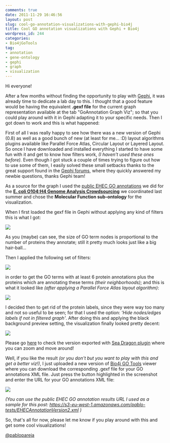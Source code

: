 ```yaml
---
comments: true
date: 2011-11-29 16:46:56
layout: post
slug: cool-go-annotation-visualizations-with-gephi-bio4j
title: Cool GO annotation visualizations with Gephi + Bio4j
wordpress_id: 244
categories:
- Bio4jGoTools
tag:
- annotation
- gene-ontology
- gephi
- graph
- visualization
---
```


Hi everyone!

After a few months without finding the opportunity to play with [Gephi](http://gephi.org), it was already time to dedicate a lab day to this.
I thought that a good feature would be having the equivalent **.gexf file** for the current graph representation available at the tab "GoAnnotation Graph Viz"; so that you could play around with it in Gephi adapting it to your specific needs.
Then I got down to work and this is what happened:

First of all I was really happy to see how there was a new version of Gephi (0.8) as well as a good bunch of new (at least for me... :D) layout algorithms plugins available like Parallel Force Atlas, Circular Layout or Layered Layout. So once I have downloaded and installed everything I started to have some fun with it and get to know how filters work, _(I haven't used these ones before)._ 
Even though I got stuck a couple of times trying to figure out how to use some of them, I easily solved these small setbacks thanks to the great support found in the [Gephi forums](https://forum.gephi.org/), where they quickly answered my newbie questions, thanks Gephi team!

As a source for the graph I used the [public EHEC GO annotations](https://s3-eu-west-1.amazonaws.com/pablo-tests/EHECAnnotationVersion2.xml) we did for the **[E. coli O104:H4 Genome Analysis Crowdsourcing](https://github.com/ehec-outbreak-crowdsourced/BGI-data-analysis/wiki)** we coordinated last summer and chose the **Molecular Function sub-ontology** for the visualization.

When I first loaded the gexf file in Gephi without applying any kind of filters this is what I got:

[![](http://blog.bio4j.com/wp-content/uploads/2011/11/EHECMolFuncDraft.png)](http://blog.bio4j.com/wp-content/uploads/2011/11/EHECMolFuncDraft.png)

As you (maybe) can see, the size of GO term nodes is proportional to the number of proteins they annotate; still it pretty much looks just like a big hair-ball...

Then I applied the following set of filters:

[![](http://blog.bio4j.com/wp-content/uploads/2011/11/EHECMolFuncFilters.jpg)](http://blog.bio4j.com/wp-content/uploads/2011/11/EHECMolFuncFilters.jpg)

in order to get the GO terms with at least 6 protein annotations plus the proteins which are annotating these terms _(their neighborhoods)_; and this is what it looked like _(after applying a Parallel Force Atlas layout algorithm)_:

[![](http://blog.bio4j.com/wp-content/uploads/2011/11/EHECMolFuncPreliminary.png)](http://blog.bio4j.com/wp-content/uploads/2011/11/EHECMolFuncPreliminary.png)

I decided then to get rid of the protein labels, since they were way too many and not so useful to be seen; for that I used the option: _'Hide nodes/edges labels if not in filtered graph'_.
After doing this and applying the black background preview setting, the visualization finally looked pretty decent:

[![](http://blog.bio4j.com/wp-content/uploads/2011/11/EHECMolFuncFinal.png)](http://bio4j.com/imgs/EHEC_MolecularFunction_SeaDragon/)

Please go [here](http://bio4j.com/imgs/EHEC_MolecularFunction_SeaDragon/) to check the version exported with [Sea Dragon plugin](https://gephi.org/plugins/seadragon/) where you can zoom and move around!

Well, if you like the result _(or you don't but you want to play with this and get a better viz!)_, I just uploaded a new version of [Bio4j GO Tools](http://gotools.bio4j.com:8080/Bio4jTestServer/Bio4jGoToolsWeb.html) viewer where you can download the corresponding .gexf file for your GO annotations XML file. 
Just press the button highlighted in the screenshot and enter the URL for your GO annotations XML file:

[![](http://blog.bio4j.com/wp-content/uploads/2011/11/gexfButtonBio4jGOToolsScreenshot.jpg)](http://blog.bio4j.com/wp-content/uploads/2011/11/gexfButtonBio4jGOToolsScreenshot.jpg)

_(You can use the public EHEC GO annotation results URL I used as a sample for this post: https://s3-eu-west-1.amazonaws.com/pablo-tests/EHECAnnotationVersion2.xml )_

So, that's all for now, please let me know if you play around with this and get some cool visualizations!

[@pablopareja](https://twitter.com/pablopareja)
